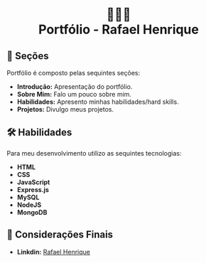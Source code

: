 <h1 align="center">
  👨🏽‍💻<br>Portfólio - Rafael Henrique
</h1>

## 📔 Seções

Portfólio é composto pelas sequintes seções:

- **Introdução:** Apresentação do portfólio.
- **Sobre Mim:** Falo um pouco sobre mim.
- **Habilidades:** Apresento minhas habilidades/hard skills.
- **Projetos:** Divulgo meus projetos.

## 🛠 Habilidades

Para meu desenvolvimento utilizo as sequintes tecnologias:

- **HTML**
- **CSS**
- **JavaScript**
- **Express.js**
- **MySQL**
- **NodeJS**
- **MongoDB**

## 📌 Considerações Finais

- **Linkdin:** <a href="https://www.linkedin.com/in/rafael-henrique-soares-de-freitas-2a667a23a/" target="_blank">Rafael Henrique</a>
